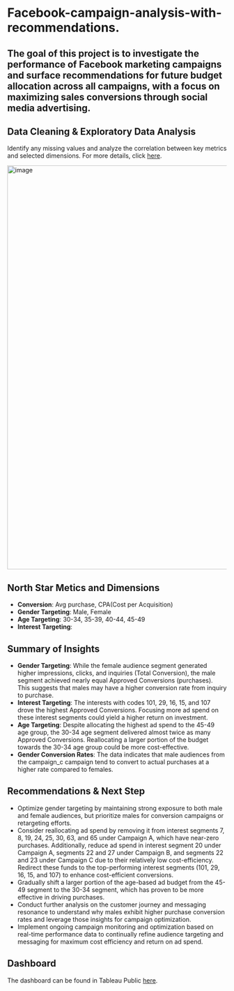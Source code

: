 # Facebook-campaign-analysis-with-recommendations.

## The goal of this project is to investigate the performance of Facebook marketing campaigns and surface recommendations for future budget allocation across all campaigns, with a focus on maximizing sales conversions through social media advertising.

## Data Cleaning & Exploratory Data Analysis

Identify any missing values and analyze the correlation between key metrics and selected dimensions. For more details, click [here](https://github.com/WittsMei/Facebook-campaign-analysis-with-recommendations./blob/main/Facebook%20Campaign%20Data%20Cleaning.ipynb).

<img width="926" alt="image" src="https://github.com/user-attachments/assets/cfa54645-d6a4-46bb-828b-2df8eea5fabb">




## North Star Metics and Dimensions
- **Conversion**: Avg purchase, CPA(Cost per Acquisition)
- **Gender Targeting**: Male, Female
- **Age Targeting**: 30-34, 35-39, 40-44, 45-49
- **Interest Targeting**: 



## Summary of Insights


- **Gender Targeting**: While the female audience segment generated higher impressions, clicks, and inquiries (Total Conversion), the male segment achieved nearly equal Approved Conversions (purchases). This suggests that males may have a higher conversion rate from inquiry to purchase.
- **Interest Targeting**: The interests with codes 101, 29, 16, 15, and 107 drove the highest Approved Conversions. Focusing more ad spend on these interest segments could yield a higher return on investment.
- **Age Targeting**: Despite allocating the highest ad spend to the 45-49 age group, the 30-34 age segment delivered almost twice as many Approved Conversions. Reallocating a larger portion of the budget towards the 30-34 age group could be more cost-effective.
- **Gender Conversion Rates**: The data indicates that male audiences from the campaign_c campaign tend to convert to actual purchases at a higher rate compared to females.

## Recommendations & Next Step
- Optimize gender targeting by maintaining strong exposure to both male and female audiences, but prioritize males for conversion campaigns or retargeting efforts.
- Consider reallocating ad spend by removing it from interest segments 7, 8, 19, 24, 25, 30, 63, and 65 under Campaign A, which have near-zero purchases. Additionally, reduce ad spend in interest segment 20 under Campaign A, segments 22 and 27 under Campaign B, and segments 22 and 23 under Campaign C due to their relatively low cost-efficiency. Redirect these funds to the top-performing interest segments (101, 29, 16, 15, and 107) to enhance cost-efficient conversions.
- Gradually shift a larger portion of the age-based ad budget from the 45-49 segment to the 30-34 segment, which has proven to be more effective in driving purchases.
- Conduct further analysis on the customer journey and messaging resonance to understand why males exhibit higher purchase conversion rates and leverage those insights for campaign optimization.
- Implement ongoing campaign monitoring and optimization based on real-time performance data to continually refine audience targeting and messaging for maximum cost efficiency and return on ad spend.


## Dashboard

The dashboard can be found in Tableau Public [here](https://public.tableau.com/app/profile/witts.jianming.mei/viz/FacebookCampaignPerformanceDsahboard/FacebookadsPerformanceDashboard?publish=yes).
